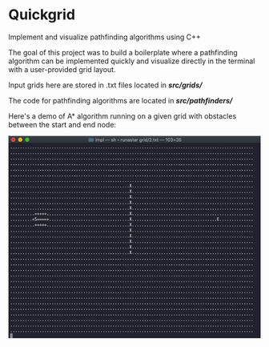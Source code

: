 # Quickgrid

Implement and visualize pathfinding algorithms using C++

The goal of this project was to build a boilerplate where a pathfinding algorithm can be implemented quickly and visualize directly in the terminal with a user-provided grid layout.

Input grids here are stored in .txt files located in _**src/grids/**_

The code for pathfinding algorithms are located in _**src/pathfinders/**_

Here's a demo of A* algorithm running on a given grid with obstacles between the start and end node:

![](demo.gif)
